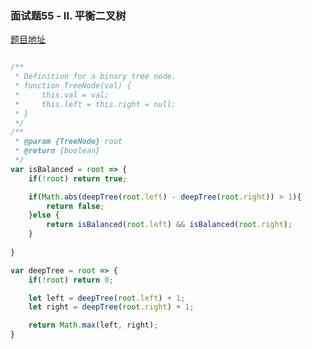 ### 面试题55 - II. 平衡二叉树

[题目地址](https://leetcode-cn.com/problems/ping-heng-er-cha-shu-lcof/)

```javascript

/**
 * Definition for a binary tree node.
 * function TreeNode(val) {
 *     this.val = val;
 *     this.left = this.right = null;
 * }
 */
/**
 * @param {TreeNode} root
 * @return {boolean}
 */
var isBalanced = root => {
    if(!root) return true;

    if(Math.abs(deepTree(root.left) - deepTree(root.right)) > 1){
        return false;
    }else {
        return isBalanced(root.left) && isBalanced(root.right);
    }
    
}

var deepTree = root => {
    if(!root) return 0;

    let left = deepTree(root.left) + 1;
    let right = deepTree(root.right) + 1;

    return Math.max(left, right);
}

```